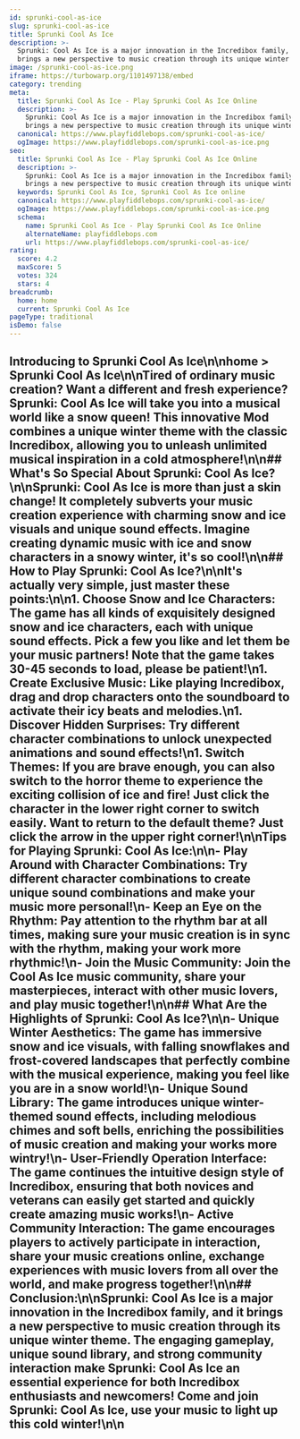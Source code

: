 ```yaml
---
id: sprunki-cool-as-ice
slug: sprunki-cool-as-ice
title: Sprunki Cool As Ice
description: >-
  Sprunki: Cool As Ice is a major innovation in the Incredibox family, and it
  brings a new perspective to music creation through its unique winter theme.
image: /sprunki-cool-as-ice.png
iframe: https://turbowarp.org/1101497138/embed
category: trending
meta:
  title: Sprunki Cool As Ice - Play Sprunki Cool As Ice Online
  description: >-
    Sprunki: Cool As Ice is a major innovation in the Incredibox family, and it
    brings a new perspective to music creation through its unique winter theme.
  canonical: https://www.playfiddlebops.com/sprunki-cool-as-ice/
  ogImage: https://www.playfiddlebops.com/sprunki-cool-as-ice.png
seo:
  title: Sprunki Cool As Ice - Play Sprunki Cool As Ice Online
  description: >-
    Sprunki: Cool As Ice is a major innovation in the Incredibox family, and it
    brings a new perspective to music creation through its unique winter theme.
  keywords: Sprunki Cool As Ice, Sprunki Cool As Ice online
  canonical: https://www.playfiddlebops.com/sprunki-cool-as-ice/
  ogImage: https://www.playfiddlebops.com/sprunki-cool-as-ice.png
  schema:
    name: Sprunki Cool As Ice - Play Sprunki Cool As Ice Online
    alternateName: playfiddlebops.com
    url: https://www.playfiddlebops.com/sprunki-cool-as-ice/
rating:
  score: 4.2
  maxScore: 5
  votes: 324
  stars: 4
breadcrumb:
  home: home
  current: Sprunki Cool As Ice
pageType: traditional
isDemo: false
---
```


## Introducing to Sprunki Cool As Ice\n\nhome > Sprunki Cool As Ice\n\nTired of ordinary music creation? Want a different and fresh experience? Sprunki: Cool As Ice will take you into a musical world like a snow queen! This innovative Mod combines a unique winter theme with the classic Incredibox, allowing you to unleash unlimited musical inspiration in a cold atmosphere!\n\n## What's So Special About Sprunki: Cool As Ice?\n\nSprunki: Cool As Ice is more than just a skin change! It completely subverts your music creation experience with charming snow and ice visuals and unique sound effects. Imagine creating dynamic music with ice and snow characters in a snowy winter, it's so cool!\n\n## How to Play Sprunki: Cool As Ice?\n\nIt's actually very simple, just master these points:\n\n1. **Choose Snow and Ice Characters**: The game has all kinds of exquisitely designed snow and ice characters, each with unique sound effects. Pick a few you like and let them be your music partners! Note that the game takes 30-45 seconds to load, please be patient!\n1. **Create Exclusive Music**: Like playing Incredibox, drag and drop characters onto the soundboard to activate their icy beats and melodies.\n1. **Discover Hidden Surprises**: Try different character combinations to unlock unexpected animations and sound effects!\n1. **Switch Themes**: If you are brave enough, you can also switch to the horror theme to experience the exciting collision of ice and fire! Just click the character in the lower right corner to switch easily. Want to return to the default theme? Just click the arrow in the upper right corner!\n\nTips for Playing Sprunki: Cool As Ice:\n\n- **Play Around with Character Combinations**: Try different character combinations to create unique sound combinations and make your music more personal!\n- **Keep an Eye on the Rhythm**: Pay attention to the rhythm bar at all times, making sure your music creation is in sync with the rhythm, making your work more rhythmic!\n- **Join the Music Community**: Join the Cool As Ice music community, share your masterpieces, interact with other music lovers, and play music together!\n\n## What Are the Highlights of Sprunki: Cool As Ice?\n\n- **Unique Winter Aesthetics**: The game has immersive snow and ice visuals, with falling snowflakes and frost-covered landscapes that perfectly combine with the musical experience, making you feel like you are in a snow world!\n- **Unique Sound Library**: The game introduces unique winter-themed sound effects, including melodious chimes and soft bells, enriching the possibilities of music creation and making your works more wintry!\n- **User-Friendly Operation Interface**: The game continues the intuitive design style of Incredibox, ensuring that both novices and veterans can easily get started and quickly create amazing music works!\n- **Active Community Interaction**: The game encourages players to actively participate in interaction, share your music creations online, exchange experiences with music lovers from all over the world, and make progress together!\n\n## Conclusion:\n\nSprunki: Cool As Ice is a major innovation in the Incredibox family, and it brings a new perspective to music creation through its unique winter theme. The engaging gameplay, unique sound library, and strong community interaction make Sprunki: Cool As Ice an essential experience for both Incredibox enthusiasts and newcomers! Come and join Sprunki: Cool As Ice, use your music to light up this cold winter!\n\n